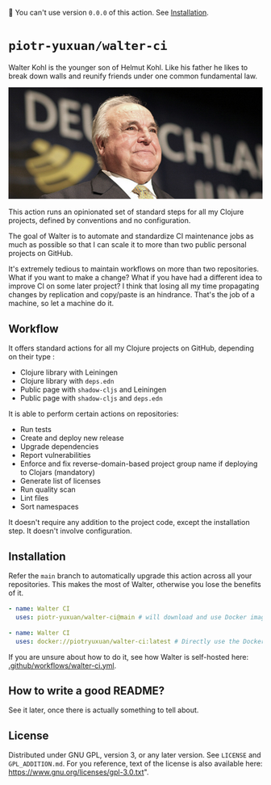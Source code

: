 👋 You can't use version `0.0.0` of this action. See
[Installation](#installation).

# `piotr-yuxuan/walter-ci`

Walter Kohl is the younger son of Helmut Kohl. Like his father he
likes to break down walls and reunify friends under one common
fundamental law.

![](./doc/helmut-kohl-1.jpg)

This action runs an opinionated set of standard steps for all my
Clojure projects, defined by conventions and no configuration.

The goal of Walter is to automate and standardize CI maintenance jobs
as much as possible so that I can scale it to more than two public
personal projects on GitHub.

It's extremely tedious to maintain workflows on more than two
repositories. What if you want to make a change? What if you have had
a different idea to improve CI on some later project? I think that
losing all my time propagating changes by replication and copy/paste
is an hindrance. That's the job of a machine, so let a machine do it.

## Workflow

It offers standard actions for all my Clojure projects on GitHub,
depending on their type :

- Clojure library with Leiningen
- Clojure library with `deps.edn`
- Public page with `shadow-cljs` and Leiningen
- Public page with `shadow-cljs` and `deps.edn`

It is able to perform certain actions on repositories:

- Run tests
- Create and deploy new release
- Upgrade dependencies
- Report vulnerabilities
- Enforce and fix reverse-domain-based project group name if deploying
  to Clojars (mandatory)
- Generate list of licenses
- Run quality scan
- Lint files
- Sort namespaces

It doesn't require any addition to the project code, except the
installation step. It doesn't involve configuration.

## Installation

Refer the `main` branch to automatically upgrade this action across
all your repositories. This makes the most of Walter, otherwise you
lose the benefits of it.

``` yaml
- name: Walter CI
  uses: piotr-yuxuan/walter-ci@main # will download and use Docker image
```

``` yaml
- name: Walter CI
  uses: docker://piotryuxuan/walter-ci:latest # Directly use the Docker image
```

If you are unsure about how to do it, see how Walter is self-hosted
here:
[.github/workflows/walter-ci.yml](.github/workflows/walter-ci.yml).

## How to write a good README?

See it later, once there is actually something to tell about.

## License

Distributed under GNU GPL, version 3, or any later version. See
`LICENSE` and `GPL_ADDITION.md`.  For you reference, text of the
license is also available here:
https://www.gnu.org/licenses/gpl-3.0.txt".
